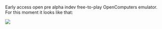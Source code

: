 Early access open pre alpha indev free-to-play OpenComputers emulator. For this moment it looks like that:

![](https://i.imgur.com/DBCQefn.png)
